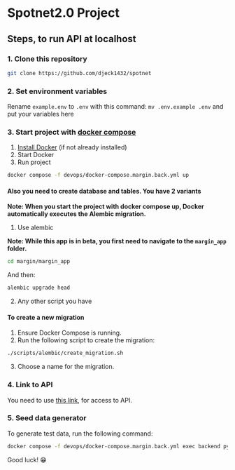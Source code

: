 # Spotnet2.0 Project

## Steps, to run API at localhost

### 1. Clone this repository

```bash
git clone https://github.com/djeck1432/spotnet
```

### 2. Set environment variables

Rename `example.env` to `.env` with this command: `mv .env.example .env` and put your variables here

### 3. Start project with [docker compose](https://docs.docker.com/compose/)

1. [Install Docker](https://docs.docker.com/engine/install/) (if not already installed)
2. Start Docker
3. Run project

```bash
docker compose -f devops/docker-compose.margin.back.yml up
```

#### Also you need to create database and tables. You have 2 variants

**Note: When you start the project with docker compose up, Docker automatically executes the Alembic migration.**

1. Use alembic

**Note: While this app is in beta, you first need to navigate to the `margin_app` folder.**

```bash
cd margin/margin_app
```

And then:

```bash
alembic upgrade head
```

2. Any other script you have

#### To create a new migration

1. Ensure Docker Compose is running.
2. Run the following script to create the migration:

```bash
./scripts/alembic/create_migration.sh
```

3. Choose a name for the migration.

### 4. Link to API

You need to use [this link](http://127.0.0.1:8000), for access to API.

### 5. Seed data generator

To generate test data, run the following command:

```bash
docker compose -f devops/docker-compose.margin.back.yml exec backend python app/db/seed_data.py
```

Good luck! 😁
